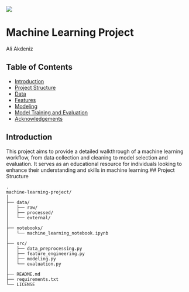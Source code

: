 <img src="images/drawings/header.png">

# Machine Learning Project
Ali Akdeniz
## Table of Contents
- [Introduction](#Introduction)
- [Project Structure](#project-structure)
- [Data](#Data)
- [Features](#Features)
- [Modeling](#Modeling)
- [Model Training and Evaluation](#model-training-and-evaluation)
- [Acknowledgements](#Acknowledgements)


## Introduction
This project aims to provide a detailed walkthrough of a machine learning workflow, from data collection and cleaning to model selection and evaluation. It serves as an educational resource for individuals looking to enhance their understanding and skills in machine learning.## Project Structure
```
.
machine-learning-project/
│
├── data/
│   ├── raw/
│   ├── processed/
│   └── external/
│
├── notebooks/
│   └── machine_learning_notebook.ipynb
│
├── src/
│   ├── data_preprocessing.py
│   ├── feature_engineering.py
│   ├── modeling.py
│   └── evaluation.py
│
├── README.md
├── requirements.txt
└── LICENSE

```


